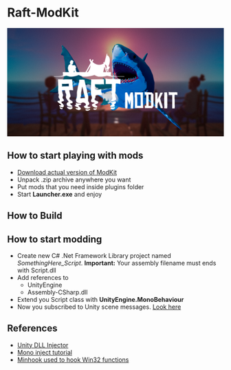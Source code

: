 # Raft-ModKit
![Raft Poster](/raft.png)
## How to start playing with mods
* [Download actual version of ModKit](https://github.com/emcifuntik/Raft-ModKit/releases/download/1.0.0.2/ModKit_Release.zip)
* Unpack .zip archive anywhere you want
* Put mods that you need inside plugins folder
* Start **Launcher.exe** and enjoy

## How to Build

## How to start modding
* Create new C# .Net Framework Library project named _SomethingHere_Script_. **Important:** Your assembly filename must ends with Script.dll
* Add references to 
  * UnityEngine
  * Assembly-CSharp.dll
* Extend you Script class with **UnityEngine.MonoBehaviour**
* Now you subscribed to Unity scene messages. [Look here](https://docs.unity3d.com/ScriptReference/MonoBehaviour.html)


## References
* [Unity DLL Injector](https://github.com/aw-3/Unity-Injector)
* [Mono inject tutorial](https://www.unknowncheats.me/forum/rust/114627-loader-titanium-alternative.html)
* [Minhook used to hook Win32 functions](https://github.com/TsudaKageyu/minhook)
